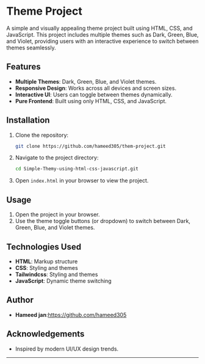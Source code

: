 # Theme Project

A simple and visually appealing theme project built using HTML, CSS, and JavaScript. This project includes multiple themes such as Dark, Green, Blue, and Violet, providing users with an interactive experience to switch between themes seamlessly.

## Features

- **Multiple Themes**: Dark, Green, Blue, and Violet themes.
- **Responsive Design**: Works across all devices and screen sizes.
- **Interactive UI**: Users can toggle between themes dynamically.
- **Pure Frontend**: Built using only HTML, CSS, and JavaScript.

## Installation

1. Clone the repository:
   ```bash
   git clone https://github.com/hameed305/them-project.git
   ```
2. Navigate to the project directory:
   ```bash
   cd Simple-Themy-using-html-css-javascript.git
   ```
3. Open `index.html` in your browser to view the project.

## Usage

1. Open the project in your browser.
2. Use the theme toggle buttons (or dropdown) to switch between Dark, Green, Blue, and Violet themes.

## Technologies Used

- **HTML**: Markup structure
- **CSS**: Styling and themes
- **Tailwindcss**: Styling and themes
- **JavaScript**: Dynamic theme switching

## Author

- **Hameed jan**:https://github.com/hameed305

## Acknowledgements

- Inspired by modern UI/UX design trends.

---

